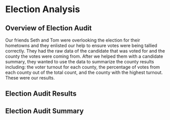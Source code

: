 # Election Analysis
## Overview of Election Audit
Our friends Seth and Tom were overlooking the election for their hometowns and they enlisted our help to ensure votes were being tallied correctly. They had the raw data of the candidate that was voted for and the county the votes were coming from. After we helped them with a candidate summary, they wanted to use the data to summarize the county results including: the voter turnout for each county, the percentage of votes from each county out of the total count, and the county with the highest turnout. These were our results.

## Election Audit Results


## Election Audit Summary

